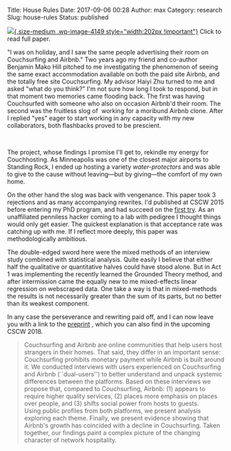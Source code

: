 Title: House Rules
Date: 2017-09-06 00:28
Author: max
Category: research
Slug: house-rules
Status: published

[![]({static}/images/uploads/2017/09/Selection_067.png){.size-medium .wp-image-4149 style="width:202px !important"}](http://notconfusing.com/airsurfing.pdf) Click to read full paper.

"I was on holiday, and I saw the same people advertising their room on Couchsurfing and Airbnb." Two years ago my friend and co-author Benjamin Mako Hill pitched to me investigating the phenomenon of seeing the same exact accommodation available on both the paid site Airbnb, and the totally free site Couchsurfing. My advisor Haiyi Zhu turned to me and asked "what do you think?" I'm not sure how long I took to respond, but in that moment two memories came flooding back. The first was having Couchsurfed with someone who also on occasion Airbnb'd their room. The second was the fruitless slog of  working for a moribund Airbnb clone. After I replied "yes" eager to start working in any capacity with my new collaborators, both flashbacks proved to be prescient.

 

The project, whose findings I promise I'll get to, rekindle my energy for Couchhosting. As Minneapolis was one of the closest major airports to Standing Rock, I ended up hosting a variety *water-protectors* and was able to give to the cause without leaving—but by giving—the comfort of my own home.

On the other hand the slog was back with vengenance. This paper took 3 rejections and as many accompanying rewrites. I'd published at CSCW 2015 before entering my PhD program, and had succeed on the [first try](https://scholar.google.com/citations?view_op=view_citation&hl=en&user=pIThn3YAAAAJ&citation_for_view=pIThn3YAAAAJ:9yKSN-GCB0IC). As an unaffiliated penniless hacker coming to a lab with pedigree I thought things would only get easier. The quickest explanation is that acceptance rate was catching up with me. If I reflect more deeply, this paper was methodologically ambitious.

The double-edged sword here were the mixed methods of an interview study combined with statistical analysis. Quite easily I believe that either half the qualitative or quantitative halves could have stood alone. But in Act 1 was implementing the recently learned the Grounded Theory method, and after intermission came the equally new to me mixed-effects linear regression on webscraped data. One take a way is that in mixed-methods the results is not necessarily greater than the sum of its parts, but no better than its weakest component.

In any case the perseverance and rewriting paid off, and I can now leave you with a link to the [preprint](http://notconfusing.com/airsurfing.pdf) , which you can also find in the upcoming CSCW 2018.

> Couchsurfing and Airbnb are online communities that help users host strangers in their homes. That said, they differ in an important sense: Couchsurfing prohibits monetary payment while Airbnb is built around it. We conducted interviews with users experienced on Couchsurfing and Airbnb (\`\`dual-users'') to better understand and unpack systemic differences between the platforms. Based on these interviews we propose that, compared to Couchsurfing, Airbnb: (1) appears to require higher quality services, (2) places more emphasis on places over people, and (3) shifts social power from hosts to guests.  
> Using public profiles from both platforms, we present analysis exploring each theme. Finally, we present evidence showing that Airbnb's growth has coincided with a decline in Couchsurfing. Taken together, our findings paint a complex picture of the changing character of network hospitality.

 

 
